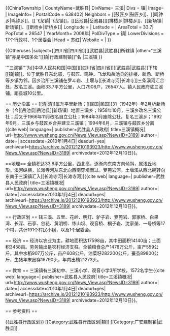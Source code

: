 {{ChinaTownship |
CountyName=武胜县|
DivName= 三溪|
Divs = 镇|
Image= |
ImageInfo= |
PostalCode = 638402|
Neighbors = [[鼓匠乡|鼓匠乡]]、[[鸣钟乡|鸣钟乡]]、[[飞龙镇|飞龙镇]]，[[岳池县|岳池县]][[排楼乡|排楼乡]]、[[新场镇|新场镇]]、[[断桥乡|断桥乡]]|
Longitude = |
Latitude = |
AreaTotal = 33.7|
PopTotal =  26547 |
YearMonth= 2008年|
PolDivType = 镇|
LowerDivisions = 17个行政村、1个居委会|
Head = 苏红|
Website = |
}}

{{Otheruses
|subject=[[四川省|四川省]][[武胜县|武胜县]]所辖镇
|other=“三溪镇”亦是中国多处“[[镇|行政建制镇]]”名
|三溪镇
}}

'''三溪镇'''为[[中华人民共和国|中国]][[四川省|四川省]][[武胜县|武胜县]]下辖[[镇|镇]]，位于武胜县东北部，与鼓匠、鸣钟、飞龙和岳池县的排楼、新场、断桥等乡镇为邻。因乡治所三溪铺在罗斗岩、土堰与[[长滩寺河|长滩寺]]三条溪河汇合处，故名三溪。面积33.7平方公里，人口7908户，26547人。镇人民政府驻三溪铺，距县城10公里。

== 历史沿革 ==
[[清|清]]属升平里新场；[[民国|民国]]31（1942年）年2月析新场乡（今[[岳池县|岳池县]]新场镇）地置三溪乡；1958年10月，三溪乡改名三溪公社；后又于1966年11月改名自立公社；1984年3月废除公社，复名三溪乡；1992年9月，三溪乡与鼓匠乡合并建立三溪镇；1994年6月，三溪镇与鼓匠乡分离<ref name="wslt">{{cite web| language=| publisher=武胜县人民政府| title=三溪镇概况| url=http://www.wusheng.gov.cn/News_View.asp?NewsID=3189| author=| date=| accessdate=2010年1月4日| deadurl=yes| archiveurl=https://archive.is/20121210193923/http://www.wusheng.gov.cn/News_View.asp?NewsID=3189| archivedate=2012年12月10日}}</ref>。

==地理==
全镇积达33.8平方公里，西北高，逐渐向东南方向倾斜，属浅丘地形。溪河纵横，长滩寺河从东北向西南穿境而过。箩篼岩河，土堰溪从西北婉转向东南于三溪镇汇入[[长滩寺河|长滩寺河]]<ref name="wslt">{{cite web| language=| publisher=武胜县人民政府| title=三溪镇概况| url=http://www.wusheng.gov.cn/News_View.asp?NewsID=3189| author=| date=| accessdate=2010年1月4日| deadurl=yes| archiveurl=https://archive.is/20121210193923/http://www.wusheng.gov.cn/News_View.asp?NewsID=3189| archivedate=2012年12月10日}}</ref>。

== 行政区划 ==
辖三溪、五里、花岭、明灯、驴子岩、箩篼岩、郭家桥、白果湾、长深、石亭、谷花、黄明桥、练山坝、观音桥、桐子岩、沈家垄、一号桥等17个村，共计191个村民小组，以及1个居委会。

== 经济 ==
经济以农业为主，耕地面积达17598亩，其中田面积14140亩；土面积3458亩。劳务输出是农村经济支柱。全镇粮食总产1478万公斤，亩产559公斤，其中水稻907万公斤，亩产608公斤，油菜籽282200公斤，蚕茧89800公斤，生猪年末圈存16790头，年内出槽21273头。

== 教育 ==
三溪镇有三溪初中、三溪小学、观音小学3所学校，1572名学生<ref name="wslt">{{cite web| language=| publisher=武胜县人民政府| title=三溪镇概况| url=http://www.wusheng.gov.cn/News_View.asp?NewsID=3189| author=| date=| accessdate=2010年1月4日| deadurl=yes| archiveurl=https://archive.is/20121210193923/http://www.wusheng.gov.cn/News_View.asp?NewsID=3189| archivedate=2012年12月10日}}</ref>。

== 参考资料 ==
<div class="references-small">
<references />
</div>

{{武胜县行政区划}}
[[Category:武胜县行政区划|镇]]
[[Category:广安建制镇|武胜县]]